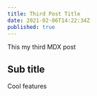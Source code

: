 ```yaml
---
title: Third Post Title
date: 2021-02-06T14:22:34Z
published: true
---
```


This my third MDX post

## Sub title

Cool features
